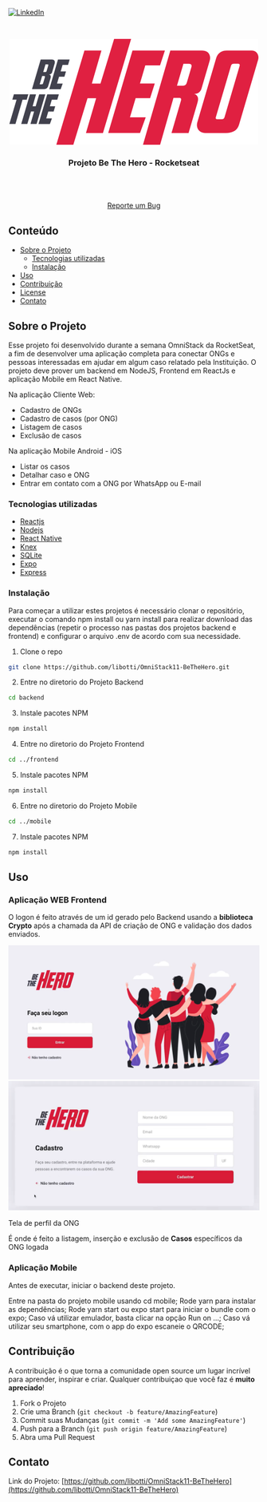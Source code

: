 

[![LinkedIn][linkedin-shield]][linkedin-url]




<!-- PROJECT LOGO -->
<br />
<p align="center">
  <a href="hhttps://github.com/libotti/OmniStack11-BeTheHero">
    <img src="ARQUIVOS/03%20-%20ASSETS%20FRONTEND/assets/logo.svg" alt="Logo">
  </a>

  <h3 align="center">Projeto Be The Hero - Rocketseat</h3>

  <p align="center">
    <br />
    <br />
    <br />
    <a href="https://github.com/libotti/OmniStack11-BeTheHero/issues">Reporte um Bug</a>
  </p>
</p>



<!-- TABLE OF CONTENTS -->
## Conteúdo

* [Sobre o Projeto](#sobre-o-projeto)
  * [Tecnologias utilizadas](#tecnologias-utilizadas)
  * [Instalação](#instalação)
* [Uso](#uso)
* [Contribuição](#contribuição)
* [License](#license)
* [Contato](#contato)


<!-- SOBRE O PROJETO -->
## Sobre o Projeto

Esse projeto foi desenvolvido durante a semana OmniStack da RocketSeat, a fim de desenvolver uma aplicação completa para conectar ONGs e pessoas interessadas em ajudar em algum caso relatado pela Instituição.
O projeto deve prover um backend em NodeJS, Frontend em ReactJs e aplicação Mobile em React Native.

Na aplicação Cliente Web:

* Cadastro de ONGs
* Cadastro de casos (por ONG)
* Listagem de casos
* Exclusão de casos

Na aplicação Mobile Android - iOS

* Listar os casos
* Detalhar caso e ONG
* Entrar em contato com a ONG por WhatsApp ou E-mail

### Tecnologias utilizadas

* [Reactjs](https://pt-br.reactjs.org/)
* [Nodejs](https://nodejs.org/en/)
* [React Native](https://reactnative.dev/)
* [Knex](http://knexjs.org/)
* [SQLite](https://www.sqlite.org/index.html)
* [Expo](https://expo.io/)
* [Express](https://expressjs.com/pt-br/)




### Instalação

Para começar a utilizar estes projetos é necessário clonar o repositório, executar o comando npm install ou yarn install para realizar download das dependências (repetir o processo nas pastas dos projetos backend e frontend) e configurar o arquivo .env de acordo com sua necessidade.

1. Clone o repo
```sh
git clone https://github.com/libotti/OmniStack11-BeTheHero.git
```
2. Entre no diretorio do Projeto Backend
```sh
cd backend
```
3. Instale pacotes NPM
```sh
npm install
```
4. Entre no diretorio do Projeto Frontend
```sh
cd ../frontend
```
5. Instale pacotes NPM
```sh
npm install
```
6. Entre no diretorio do Projeto Mobile
```sh
cd ../mobile
```
7. Instale pacotes NPM
```sh
npm install
```

<!-- USO -->
## Uso

### Aplicação WEB Frontend

O logon é feito através de um id gerado pelo Backend usando a **biblioteca Crypto** após a chamada da API de criação de ONG e validação dos dados enviados.

![Be the Hero início][product-screenshot]
![Be the Hero frontend][product-screenshot2]

Tela de perfil da ONG

É onde é feito a listagem, inserção e exclusão de **Casos** específicos da ONG logada



### Aplicação Mobile

Antes de executar, iniciar o backend deste projeto.

Entre na pasta do projeto mobile usando cd mobile;
Rode yarn para instalar as dependências;
Rode yarn start ou expo start para iniciar o bundle com o expo;
Caso vá utilizar emulador, basta clicar na opção Run on ...;
Caso vá utilizar seu smartphone, com o app do expo escaneie o QRCODE;

<!-- CONTRIBUIÇÃO -->
## Contribuição

A contribuição é o que torna a comunidade open source um lugar incrível para aprender, inspirar e criar. Qualquer contribuiçao que você faz é **muito apreciado**!

1. Fork o Projeto
2. Crie uma Branch (`git checkout -b feature/AmazingFeature`)
3. Commit suas Mudanças (`git commit -m 'Add some AmazingFeature'`)
4. Push para a Branch (`git push origin feature/AmazingFeature`)
5. Abra uma Pull Request

<!-- CONTATO -->
## Contato

Link do Projeto: [https://github.com/libotti/OmniStack11-BeTheHero](https://github.com/libotti/OmniStack11-BeTheHero)


<!-- MARKDOWN LINKS & IMAGES -->
<!-- https://www.markdownguide.org/basic-syntax/#reference-style-links -->
[linkedin-shield]: https://img.shields.io/badge/-LinkedIn-black.svg?style=flat-square&logo=linkedin&colorB=555
[linkedin-url]: https://linkedin.com/in/libotti
[product-screenshot]: ARQUIVOS/images/2020-04-02_00_16_46-27.png
[product-screenshot2]: ARQUIVOS/images/2020-04-02_00_17_54-27.png
